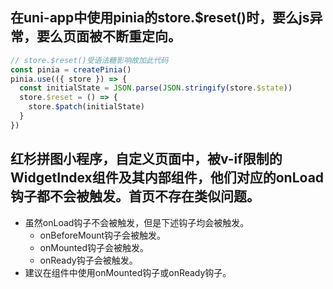 ## 在uni-app中使用pinia的store.$reset()时，要么js异常，要么页面被不断重定向。
```javascript
// store.$reset()受语法糖影响故加此代码
const pinia = createPinia()
pinia.use(({ store }) => {
  const initialState = JSON.parse(JSON.stringify(store.$state))
  store.$reset = () => {
    store.$patch(initialState)
  }
})
```

## 红杉拼图小程序，自定义页面中，被v-if限制的WidgetIndex组件及其内部组件，他们对应的onLoad钩子都不会被触发。首页不存在类似问题。
* 虽然onLoad钩子不会被触发，但是下述钩子均会被触发。
  - onBeforeMount钩子会被触发。
  - onMounted钩子会被触发。
  - onReady钩子会被触发。
* 建议在组件中使用onMounted钩子或onReady钩子。
